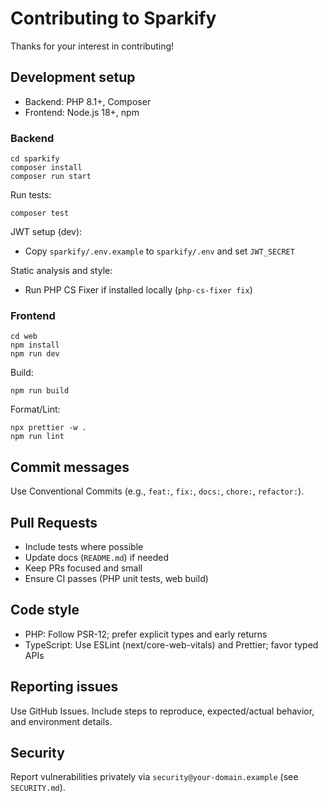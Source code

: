 # Contributing to Sparkify

Thanks for your interest in contributing!

## Development setup
- Backend: PHP 8.1+, Composer
- Frontend: Node.js 18+, npm

### Backend
```
cd sparkify
composer install
composer run start
```

Run tests:
```
composer test
```

JWT setup (dev):
- Copy `sparkify/.env.example` to `sparkify/.env` and set `JWT_SECRET`

Static analysis and style:
- Run PHP CS Fixer if installed locally (`php-cs-fixer fix`)

### Frontend
```
cd web
npm install
npm run dev
```

Build:
```
npm run build
```

Format/Lint:
```
npx prettier -w .
npm run lint
```

## Commit messages
Use Conventional Commits (e.g., `feat:`, `fix:`, `docs:`, `chore:`, `refactor:`).

## Pull Requests
- Include tests where possible
- Update docs (`README.md`) if needed
- Keep PRs focused and small
- Ensure CI passes (PHP unit tests, web build)

## Code style
- PHP: Follow PSR-12; prefer explicit types and early returns
- TypeScript: Use ESLint (next/core-web-vitals) and Prettier; favor typed APIs

## Reporting issues
Use GitHub Issues. Include steps to reproduce, expected/actual behavior, and environment details.

## Security
Report vulnerabilities privately via `security@your-domain.example` (see `SECURITY.md`).